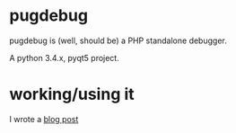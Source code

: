 # pugdebug

pugdebug is (well, should be) a PHP standalone debugger.

A python 3.4.x, pyqt5 project.

# working/using it

I wrote a <a href='http://robertbasic.com/blog/install-pyqt5-in-python-3-virtual-environment'>blog post</a>
